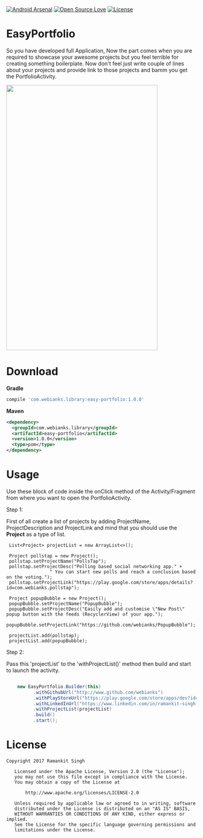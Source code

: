 [![Android Arsenal](https://img.shields.io/badge/Android%20Arsenal-EasyPortfolio-red.svg?style=flat-square)](https://android-arsenal.com/details/1/5737)
[![Open Source Love](https://badges.frapsoft.com/os/v1/open-source.svg?v=102)](http://www.apache.org/licenses/LICENSE-2.0)
[![License](https://img.shields.io/badge/License-Apache--2.0-brightgreen.svg)](https://github.com/webianks/EasyPortfolio/blob/master/LICENCE)

# EasyPortfolio
So you have developed full Application, Now the part comes when you are required to showcase your awesome projects but you feel terrible for creating something boilerplate. Now don't feel just write couple of lines about your projects and provide link to those projects and bamm you get the PortfolioActivity. 

<img src="https://github.com/webianks/EasyPortfolio/blob/master/screen.png" height="700" width="400" >


# Download

**Gradle**

```groovy
compile 'com.webianks.library:easy-portfolio:1.0.0'
```
**Maven**

```xml
<dependency>
  <groupId>com.webianks.library</groupId>
  <artifactId>easy-portfolio</artifactId>
  <version>1.0.0</version>
  <type>pom</type>
</dependency>
```

# Usage

Use these block of code inside the onClick method of the Activity/Fragment from where you want to open the PortfolioActivity.

Step 1:

First of all create a list of projects by adding ProjectName, ProjectDescription and ProjectLink and mind that you should use the <b>Project</b> as a type of list.

```
 List<Project> projectList = new ArrayList<>();

 Project pollstap = new Project();
 pollstap.setProjectName("PollsTap");
 pollstap.setProjectDesc("Polling based social networking app." +
                " You can start new polls and reach a conclusion based on the voting.");
 pollstap.setProjectLink("https://play.google.com/store/apps/details?id=com.webianks.pollstap");

 Project popupBubble = new Project();
 popupBubble.setProjectName("PopupBubble");
 popupBubble.setProjectDesc("Easily add and customise \"New Post\" popup button with the feeds (RecyclerView) of your app.");
 popupBubble.setProjectLink("https://github.com/webianks/PopupBubble");

 projectList.add(pollstap);
 projectList.add(popupBubble);

```

Step 2:

Pass this 'projectList' to the 'withProjectList()' method then build and start to launch the activity.

```java

    new EasyPortfolio.Builder(this)
          .withGithubUrl("http://www.github.com/webianks")
          .withPlayStoreUrl("https://play.google.com/store/apps/dev?id=5406110317606112331")
          .withLinkedInUrl("https://www.linkedin.com/in/ramankit-singh-b7b09493/")
          .withProjectList(projectList)
          .build()
          .start();
```

# License

```
Copyright 2017 Ramankit Singh

   Licensed under the Apache License, Version 2.0 (the "License");
   you may not use this file except in compliance with the License.
   You may obtain a copy of the License at

       http://www.apache.org/licenses/LICENSE-2.0

   Unless required by applicable law or agreed to in writing, software
   distributed under the License is distributed on an "AS IS" BASIS,
   WITHOUT WARRANTIES OR CONDITIONS OF ANY KIND, either express or implied.
   See the License for the specific language governing permissions and
   limitations under the License.
   
```
